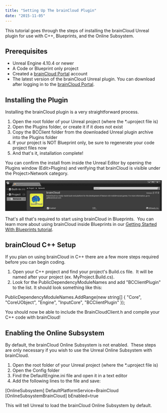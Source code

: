 ```yaml
---
title: "Setting Up The brainCloud Plugin"
date: "2015-11-05"
---
```


This tutorial goes through the steps of installing the brainCloud Unreal plugin for use with C++, Blueprints, and the Online Subsystem.

## Prerequisites

- Unreal Engine 4.10.4 or newer
- A Code or Blueprint only project
- Created a [brainCloud Portal](https://sharedprod.braincloudservers.com/) account
- The latest version of the brainCloud Unreal plugin. You can download after logging in to the [brainCloud Portal](https://sharedprod.braincloudservers.com/).

## Installing the Plugin

Installing the brainCloud plugin is a very straightforward process.

1. Open the root folder of your Unreal project (where the *.uproject file is)
2. Open the Plugins folder, or create it if it does not exist
3. Copy the BCClient folder from the downloaded Unreal plugin archive into the Plugins folder
4. If your project is NOT Blueprint only, be sure to regenerate your code project files now
5. And that's it, installation complete!

You can confirm the install from inside the Unreal Editor by opening the Plugins window (Edit>Plugins) and verifying that brainCloud is visible under the Project>Network category.

[![unreal_plugin](images/unreal_plugin.jpg)](images/unreal_plugin.jpg)

That's all that's required to start using brainCloud in Blueprints.  You can learn more about using brainCloud inside Blueprints in our [Getting Started With Blueprints tutorial](/learn/sdk-tutorials/unreal-tutorials/getting-started-with-blueprints/).

## brainCloud C++ Setup

If you plan on using brainCloud in C++ there are a few more steps required before you can begin coding.

1. Open your C++ project and find your project's Build.cs file.  It will be named after your project (ex. MyProject.Build.cs).
2. Look for the PublicDependencyModuleNames and add "BCClientPlugin" to the list. It should look something like this:

PublicDependencyModuleNames.AddRange(new string[] { "Core", "CoreUObject", "Engine", "InputCore", "BCClientPlugin" });

You should now be able to include the BrainCloudClient.h and compile your C++ code with brainCloud!

## Enabling the Online Subsystem

By default, the brainCloud Online Subsystem is not enabled.  These steps are only necessary if you wish to use the Unreal Online Subsystem with brainCloud.

1. Open the root folder of your Unreal project (where the *.uproject file is)
2. Open the Config folder
3. Find the DefaultEngine.ini file and open it in a text editor
4. Add the following lines to the file and save:

[OnlineSubsystem]
DefaultPlatformService=BrainCloud
[OnlineSubsystemBrainCloud]
bEnabled=true

This will tell Unreal to load the brainCloud Online Subsystem by default.
